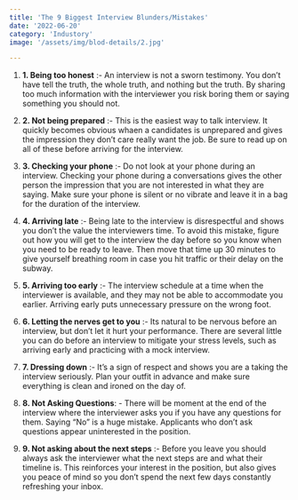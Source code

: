 ```yaml
---
title: 'The 9 Biggest Interview Blunders/Mistakes'
date: '2022-06-20'
category: 'Industory'
image: '/assets/img/blod-details/2.jpg'

---
```

1. **1. Being too honest** :- An interview is not a sworn testimony. You don’t have tell the truth, the whole truth, and nothing but the truth. By sharing too much information with the interviewer you risk boring them or saying something you should not.  

2. **2. Not being prepared** :- This is the easiest way to talk interview. It quickly becomes obvious whaen a candidates is unprepared and gives the impression they don’t care really want the job. Be sure to read up on all of these before arriving for the interview.

3. **3. Checking your phone** :- Do not look at your phone during an interview. Checking your phone during a conversations gives the other person the impression that you are not interested in what they are saying. Make sure your phone is silent or no vibrate and leave it in a bag for the duration of the interview.

4. **4. Arriving late** :- Being late to the interview is disrespectful and shows you don’t the value the interviewers time. To avoid this mistake, figure out how you will get to the interview the day before so you know when you need to be ready to leave. Then move that time up 30 minutes to give yourself breathing room in case you hit traffic or their delay on the subway.

5. **5. Arriving too early** :- The interview schedule at a time when the interviewer is available, and they may not be able to accommodate you earlier. Arriving early puts unnecessary pressure on the wrong foot. 

6. **6. Letting the nerves get to you** :- Its natural to be nervous before an interview, but don’t let it hurt your performance. There are several little you can do before an interview to mitigate your stress levels, such as arriving early and practicing with a mock interview.

7. **7. Dressing down** :- It’s a sign of respect and shows you are a taking the interview seriously. Plan your outfit in advance and make sure everything is clean and ironed on the day of.

8. **8. Not Asking Questions**: - There will be moment at the end of the interview where the interviewer asks you if you have any questions for them. Saying “No” is a huge mistake. Applicants who don’t ask questions appear uninterested in the position.

9. **9. Not asking about the next steps** :- Before you leave you should always ask the interviewer what the next steps are and what their timeline is. This reinforces your interest in the position, but also gives you peace of mind so you don’t spend the next few days constantly refreshing your inbox.



